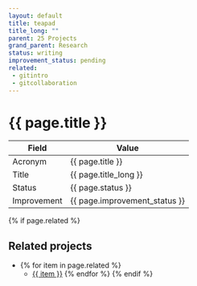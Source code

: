 ```yaml
---
layout: default
title: teapad
title_long: ""
parent: 25 Projects
grand_parent: Research
status: writing
improvement_status: pending
related:
 - gitintro
 - gitcollaboration
---
```


# {{ page.title }}

Field               | Value
------------------- | ----------------------------------
Acronym             | {{ page.title }}
Title               | {{ page.title_long }}
Status              | {{ page.status }}
Improvement         | {{ page.improvement_status }}

{% if page.related %}
## Related projects 

- {% for item in page.related %}
  - <a href="{{ item }}">{{ item }}</a>
{% endfor %}
{% endif %}
